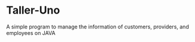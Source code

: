 # Taller-Uno
A simple program to manage the information of customers, providers, and employees on JAVA
